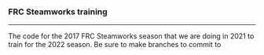 ### FRC Steamworks training
---
The code for the 2017 FRC Steamworks season that we are doing in 2021 to train for the 2022 season.
Be sure to make branches to commit to
